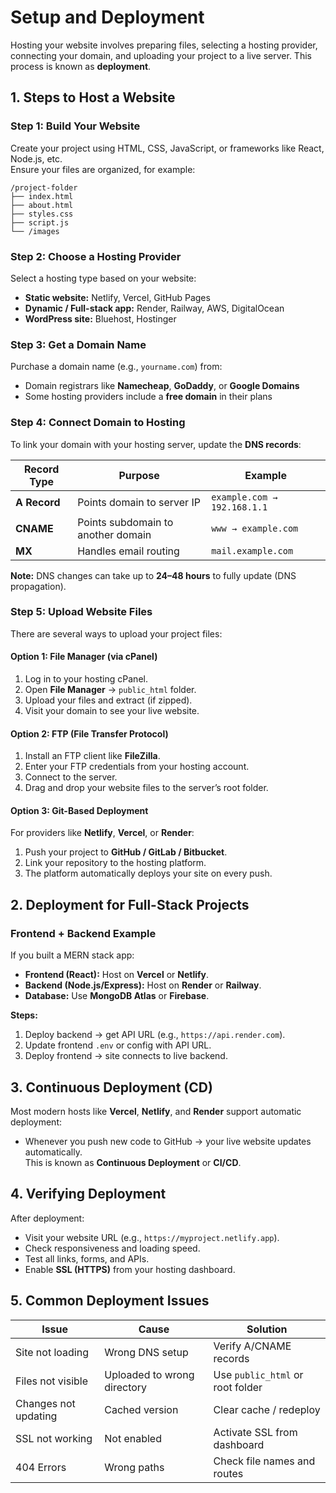 # Setup and Deployment

Hosting your website involves preparing files, selecting a hosting provider, connecting your domain, and uploading your project to a live server. This process is known as **deployment**.

## 1. Steps to Host a Website

### **Step 1: Build Your Website**

Create your project using HTML, CSS, JavaScript, or frameworks like React, Node.js, etc.  
Ensure your files are organized, for example:

```text
/project-folder
├── index.html
├── about.html
├── styles.css
├── script.js
└── /images
```

### **Step 2: Choose a Hosting Provider**

Select a hosting type based on your website:

- **Static website:** Netlify, Vercel, GitHub Pages  
- **Dynamic / Full-stack app:** Render, Railway, AWS, DigitalOcean  
- **WordPress site:** Bluehost, Hostinger  

### **Step 3: Get a Domain Name**

Purchase a domain name (e.g., `yourname.com`) from:

- Domain registrars like **Namecheap**, **GoDaddy**, or **Google Domains**  
- Some hosting providers include a **free domain** in their plans  

### **Step 4: Connect Domain to Hosting**

To link your domain with your hosting server, update the **DNS records**:

| Record Type | Purpose | Example |
|--------------|----------|----------|
| **A Record** | Points domain to server IP | `example.com → 192.168.1.1` |
| **CNAME** | Points subdomain to another domain | `www → example.com` |
| **MX** | Handles email routing | `mail.example.com` |

**Note:** DNS changes can take up to **24–48 hours** to fully update (DNS propagation).

### **Step 5: Upload Website Files**

There are several ways to upload your project files:

#### **Option 1: File Manager (via cPanel)**

1. Log in to your hosting cPanel.  
2. Open **File Manager** → `public_html` folder.  
3. Upload your files and extract (if zipped).  
4. Visit your domain to see your live website.

#### **Option 2: FTP (File Transfer Protocol)**

1. Install an FTP client like **FileZilla**.  
2. Enter your FTP credentials from your hosting account.  
3. Connect to the server.  
4. Drag and drop your website files to the server’s root folder.  

#### **Option 3: Git-Based Deployment**

For providers like **Netlify**, **Vercel**, or **Render**:

1. Push your project to **GitHub / GitLab / Bitbucket**.  
2. Link your repository to the hosting platform.  
3. The platform automatically deploys your site on every push.  

## 2. Deployment for Full-Stack Projects

### **Frontend + Backend Example**

If you built a MERN stack app:

- **Frontend (React):** Host on **Vercel** or **Netlify**.  
- **Backend (Node.js/Express):** Host on **Render** or **Railway**.  
- **Database:** Use **MongoDB Atlas** or **Firebase**.  

**Steps:**

1. Deploy backend → get API URL (e.g., `https://api.render.com`).  
2. Update frontend `.env` or config with API URL.  
3. Deploy frontend → site connects to live backend.  

## 3. Continuous Deployment (CD)

Most modern hosts like **Vercel**, **Netlify**, and **Render** support automatic deployment:

- Whenever you push new code to GitHub → your live website updates automatically.  
This is known as **Continuous Deployment** or **CI/CD**.

## 4. Verifying Deployment

After deployment:

- Visit your website URL (e.g., `https://myproject.netlify.app`).  
- Check responsiveness and loading speed.  
- Test all links, forms, and APIs.  
- Enable **SSL (HTTPS)** from your hosting dashboard.  

## 5. Common Deployment Issues

| Issue | Cause | Solution |
|--------|--------|-----------|
| Site not loading | Wrong DNS setup | Verify A/CNAME records |
| Files not visible | Uploaded to wrong directory | Use `public_html` or root folder |
| Changes not updating | Cached version | Clear cache / redeploy |
| SSL not working | Not enabled | Activate SSL from dashboard |
| 404 Errors | Wrong paths | Check file names and routes |
